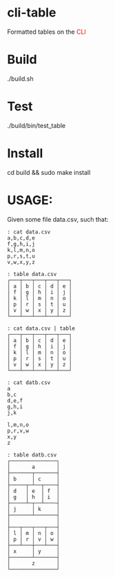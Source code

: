 # cli-table
Formatted tables on the <span style="color:#ff0000">CLI</span>

# Build

./build.sh

# Test

./build/bin/test_table

# Install

cd build && sudo make install

# USAGE:

Given some file data.csv, such that:
```
: cat data.csv
a,b,c,d,e
f,g,h,i,j
k,l,m,n,o
p,r,s,t,u
v,w,x,y,z

: table data.csv
┌───┬───┬───┬───┬───┐
│ a │ b │ c │ d │ e │
│ f │ g │ h │ i │ j │
│ k │ l │ m │ n │ o │
│ p │ r │ s │ t │ u │
│ v │ w │ x │ y │ z │
└───┴───┴───┴───┴───┘

: cat data.csv | table
┌───┬───┬───┬───┬───┐
│ a │ b │ c │ d │ e │
│ f │ g │ h │ i │ j │
│ k │ l │ m │ n │ o │
│ p │ r │ s │ t │ u │
│ v │ w │ x │ y │ z │
└───┴───┴───┴───┴───┘
```
```
: cat datb.csv
a
b,c
d,e,f
g,h,i
j,k

l,m,n,o
p,r,v,w
x,y
z

: table datb.csv
┌───────────────┐
│       a       │
├───────┬───────┤
│ b     │ c     │
├─────┬─┴──┬────┤
│ d   │ e  │ f  │
│ g   │ h  │ i  │
├─────┴─┬──┴────┤
│ j     │ k     │
├───────┴───────┤
│               │
├───┬───┬───┬───┤
│ l │ m │ n │ o │
│ p │ r │ v │ w │
├───┴───┼───┴───┤
│ x     │ y     │
├───────┴───────┤
│       z       │
└───────────────┘
```

